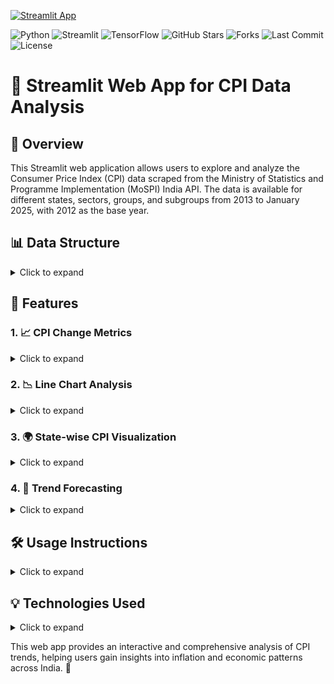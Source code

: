 [![Streamlit App](https://static.streamlit.io/badges/streamlit_badge_black_white.svg)](https://india-cpi-analysis-2013-25.streamlit.app/)

![Python](https://img.shields.io/badge/Python-3.12.2-blue)
![Streamlit](https://img.shields.io/badge/Streamlit-1.42.1-red)
![TensorFlow](https://img.shields.io/badge/TensorFlow-2.18.0-orange)
![GitHub Stars](https://img.shields.io/github/stars/vrobbin3247/india-CPI-analysis?style=social)
![Forks](https://img.shields.io/github/forks/vrobbin3247/india-CPI-analysis?style=social)
![Last Commit](https://img.shields.io/github/last-commit/vrobbin3247/india-CPI-analysis)
![License](https://img.shields.io/github/license/vrobbin3247/india-CPI-analysis)

# 🚀 Streamlit Web App for CPI Data Analysis

## 📌 Overview
This Streamlit web application allows users to explore and analyze the Consumer Price Index (CPI) data scraped from the Ministry of Statistics and Programme Implementation (MoSPI) India API. The data is available for different states, sectors, groups, and subgroups from 2013 to January 2025, with 2012 as the base year.

## 📊 Data Structure
<details>
  <summary>Click to expand</summary>

The CPI data is categorized into:
- **🗺️ States:** Individual states of India and an aggregated "All India" dataset.
- **🏙️ Sectors:** Urban, Rural, and Combined.
- **📦 Groups and Subgroups:**
  - **📌 General** (No subgroups)
  - **🍽️ Food and Beverages:**
    - 🌾 Cereals and Products
    - 🍖 Meat and Fish
    - 🥚 Egg
    - 🥛 Milk and Products
    - 🛢️ Oils and Fats
    - 🍎 Fruits
    - 🥕 Vegetables
    - 🌱 Pulses and Products
    - 🍬 Sugar and Confectionery
    - 🌶️ Spices
    - 🍱 Prepared Meals, Snacks, Sweets, etc.
    - 🥤 Non-alcoholic Beverages
  - **🚬 Pan, Tobacco and Intoxicants** (No subgroups)
  - **👕 Clothing and Footwear:**
    - 👗 Clothing
    - 👞 Footwear
  - **🏠 Housing** (No subgroups)
  - **🔥 Fuel and Light** (No subgroups)
  - **📌 Miscellaneous:**
    - 🏠 Household Goods and Services
    - 🏥 Health
    - 🚗 Transport and Communication
    - 🎭 Recreation and Amusement
    - 📚 Education
    - 💄 Personal Care and Effects
  - **🍛 Consumer Food Price** (No subgroups)
</details>

## 🌟 Features
### 1. 📈 CPI Change Metrics
<details>
  <summary>Click to expand</summary>

- Displays CPI change between the current month and the previous month along with the percentage change.
- Applied to the **General** category across Urban, Rural, and Combined sectors.
- Users can select a specific state to view its CPI change.

   ![CPI Change Metrics](./test%20scripts/metric.gif)
</details>

### 2. 📉 Line Chart Analysis
<details>
  <summary>Click to expand</summary>

- Users can compare data from multiple states, sectors, groups, and subgroups.
- Infinite possibilities for comparison using sidebar filters.
- A date slider allows users to select a specific time range for analysis.
- Users can enable a checkbox to view filtered data in tabular form.
- Filtered data can be downloaded as a CSV file.

  ![Line chart](./test%20scripts/analysis.gif)
</details>

### 3. 🌍 State-wise CPI Visualization
<details>
  <summary>Click to expand</summary>

- Users can visualize CPI for different states by selecting a sector (Rural, Urban, or Combined).
- Visualization options include:
  - 📋 Table
  - 📊 Bar Chart
  - 🗺️ Map of India (using Plotly and GeoJSON state boundary data)

     ![state analysis](./test%20scripts/maps.gif)
</details>

### 4. 🔮 Trend Forecasting
<details>
  <summary>Click to expand</summary>

- Forecast CPI values for the next 5 months using historical data.
- Users can select the value to be forecasted via a dropdown (e.g., "Milk and Products" index for Urban All India).
- Displays historical data and predicted values on a single line chart.

  ![forecasting](./test%20scripts/forecast.gif)
</details>

## 🛠️ Usage Instructions
<details>
  <summary>Click to expand</summary>

1. 🎯 Select a state from the dropdown to view CPI change metrics.
2. 📊 Use sidebar filters to analyze CPI data using line charts.
3. 📄 View data in table form and download it as a CSV if needed.
4. 📌 Select visualization type (Table, Bar Chart, or Map) to explore CPI across states.
5. 🔮 Forecast CPI trends for the next 5 months using the forecasting module.
</details>

## 💡 Technologies Used
<details>
  <summary>Click to expand</summary>

- **🎨 Streamlit**: Web application framework.
- **📊 Plotly**: Data visualization.
- **🗺️ GeoJSON**: Mapping Indian states.
- **📝 Pandas**: Data handling and manipulation.
</details>

This web app provides an interactive and comprehensive analysis of CPI trends, helping users gain insights into inflation and economic patterns across India. 🚀

